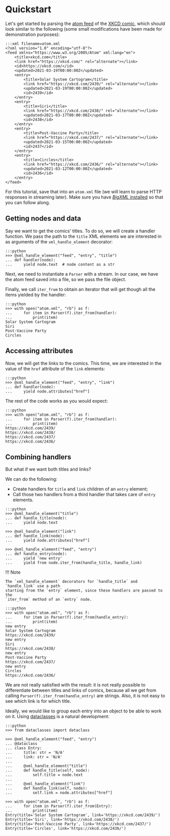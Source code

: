 # Quickstart

Let's get started by parsing the [atom feed] of the [XKCD comic][xkcd atom], which
should look similar to the following (some small modifications have been made for
demonstration purposes):

    :::xml filename=atom.xml
    <?xml version="1.0" encoding="utf-8"?>
    <feed xmlns="https://www.w3.org/2005/Atom" xml:lang="en">
        <title>xkcd.com</title>
        <link href="https://xkcd.com/" rel="alternate"></link>
        <id>https://xkcd.com/</id>
        <updated>2021-03-19T00:00:00Z</updated>
        <entry>
            <title>Solar System Cartogram</title>
            <link href="https://xkcd.com/2439/" rel="alternate"></link>
            <updated>2021-03-19T00:00:00Z</updated>
            <id>2439</id>
        </entry>
        <entry>
            <title>Siri</title>
            <link href="https://xkcd.com/2438/" rel="alternate"></link>
            <updated>2021-03-17T00:00:00Z</updated>
            <id>2438</id>
        </entry>
        <entry>
            <title>Post-Vaccine Party</title>
            <link href="https://xkcd.com/2437/" rel="alternate"></link>
            <updated>2021-03-15T00:00:00Z</updated>
            <id>2437</id>
        </entry>
        <entry>
            <title>Circles</title>
            <link href="https://xkcd.com/2436/" rel="alternate"></link>
            <updated>2021-03-12T00:00:00Z</updated>
            <id>2436</id>
        </entry>
    </feed>

[atom feed]: https://en.wikipedia.org/wiki/Atom_(Web_standard)
[xkcd atom]: https://xkcd.com/atom.xml

For this tutorial, save that into an `atom.xml` file (we will learn to parse HTTP
responses in streaming later). Make sure you have
[_BigXML_ installed](index.md#installation) so that you can follow along.

## Getting nodes and data

Say we want to get the comics' titles. To do so, we will create a handler function. We
pass the path to the `title` XML elements we are interested in as arguments of the
`xml_handle_element` decorator:

    :::python
    >>> @xml_handle_element("feed", "entry", "title")
    ... def handler(node):
    ...     yield node.text  # node content as a str

Next, we need to instantiate a `Parser` with a stream. In our case, we have the atom
feed saved into a file, so we pass the file object.

Finally, we call `iter_from` to obtain an iterator that will get though all the items
yielded by the handler:

    :::python
    >>> with open("atom.xml", "rb") as f:
    ...     for item in Parser(f).iter_from(handler):
    ...         print(item)
    Solar System Cartogram
    Siri
    Post-Vaccine Party
    Circles

## Accessing attributes

Now, we will get the links to the comics. This time, we are interested in the value of
the `href` attribute of the `link` elements:

    :::python
    >>> @xml_handle_element("feed", "entry", "link")
    ... def handler(node):
    ...     yield node.attributes["href"]

The rest of the code works as you would expect:

    :::python
    >>> with open("atom.xml", "rb") as f:
    ...     for item in Parser(f).iter_from(handler):
    ...         print(item)
    https://xkcd.com/2439/
    https://xkcd.com/2438/
    https://xkcd.com/2437/
    https://xkcd.com/2436/

## Combining handlers

But what if we want both titles and links?

We can do the following:

- Create handlers for `title` and `link` children of an `entry` element;
- Call those two handlers from a third handler that takes care of `entry` elements.

<!---->

    :::python
    >>> @xml_handle_element("title")
    ... def handle_title(node):
    ...     yield node.text

    >>> @xml_handle_element("link")
    ... def handle_link(node):
    ...     yield node.attributes["href"]

    >>> @xml_handle_element("feed", "entry")
    ... def handle_entry(node):
    ...     yield 'new entry'
    ...     yield from node.iter_from(handle_title, handle_link)

!!! Note

    The `xml_handle_element` decorators for `handle_title` and `handle_link` use a path
    starting from the `entry` element, since these handlers are passed to the
    `iter_from` method of an `entry` node.

<!---->

    :::python
    >>> with open("atom.xml", "rb") as f:
    ...     for item in Parser(f).iter_from(handle_entry):
    ...         print(item)
    new entry
    Solar System Cartogram
    https://xkcd.com/2439/
    new entry
    Siri
    https://xkcd.com/2438/
    new entry
    Post-Vaccine Party
    https://xkcd.com/2437/
    new entry
    Circles
    https://xkcd.com/2436/

We are not really satisfied with the result: it is not really possible to differentiate
between titles and links of comics, because all we get from calling
`Parser(f).iter_from(handle_entry)` are strings. Also, it is not easy to see which link
is for which title.

Ideally, we would like to group each entry into an object to be able to work on it.
Using [dataclasses][dataclass] is a natural development:

[dataclass]: https://docs.python.org/3/library/dataclasses.html

    :::python
    >>> from dataclasses import dataclass

    >>> @xml_handle_element("feed", "entry")
    ... @dataclass
    ... class Entry:
    ...     title: str = 'N/A'
    ...     link: str = 'N/A'
    ...
    ...     @xml_handle_element("title")
    ...     def handle_title(self, node):
    ...         self.title = node.text
    ...
    ...     @xml_handle_element("link")
    ...     def handle_link(self, node):
    ...         self.link = node.attributes["href"]

    >>> with open("atom.xml", "rb") as f:
    ...     for item in Parser(f).iter_from(Entry):
    ...         print(item)
    Entry(title='Solar System Cartogram', link='https://xkcd.com/2439/')
    Entry(title='Siri', link='https://xkcd.com/2438/')
    Entry(title='Post-Vaccine Party', link='https://xkcd.com/2437/')
    Entry(title='Circles', link='https://xkcd.com/2436/')
